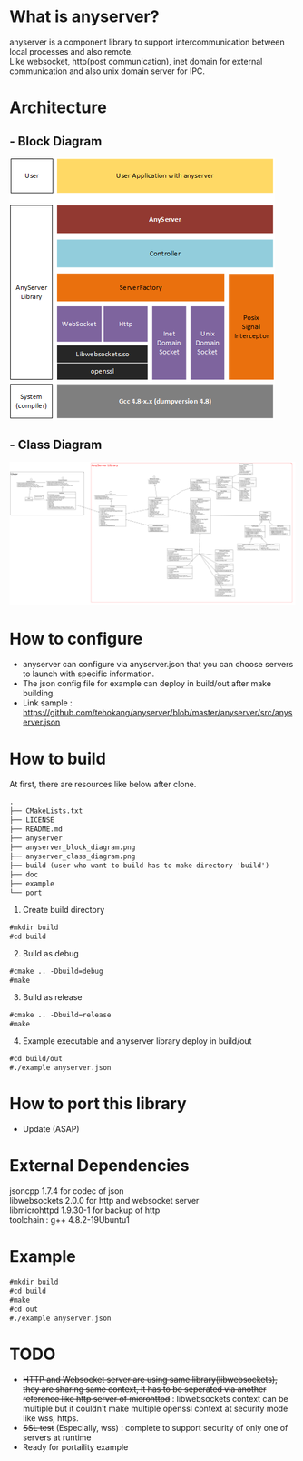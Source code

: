 # What is anyserver?
anyserver is a component library to support intercommunication between local processes and also remote. <br>
Like websocket, http(post communication), inet domain for external communication and also unix domain server for IPC.

# Architecture
## - Block Diagram 
![screenshot](https://github.com/tehokang/anyserver/blob/master/doc/img/anyserver_block_diagram.png)
## - Class Diagram 
![screenshot](https://github.com/tehokang/anyserver/blob/master/doc/img/anyserver_class_diagram.png)

# How to configure
- anyserver can configure via anyserver.json that you can choose servers to launch with specific information.
- The json config file for example can deploy in build/out after make building.
- Link sample : https://github.com/tehokang/anyserver/blob/master/anyserver/src/anyserver.json

# How to build
At first, there are resources like below after clone.
```
.
├── CMakeLists.txt
├── LICENSE
├── README.md
├── anyserver
├── anyserver_block_diagram.png
├── anyserver_class_diagram.png
├── build (user who want to build has to make directory 'build')
├── doc
├── example
└── port
```

1. Create build directory
```
#mkdir build
#cd build
```
2. Build as debug
```
#cmake .. -Dbuild=debug 
#make
```
3. Build as release
```
#cmake .. -Dbuild=release
#make
```
4. Example executable and anyserver library deploy in build/out
```
#cd build/out
#./example anyserver.json
```

# How to port this library
- Update (ASAP) 

# External Dependencies
jsoncpp 1.7.4 for codec of json <br>
libwebsockets 2.0.0 for http and websocket server <br>
libmicrohttpd 1.9.30-1 for backup of http <br>
toolchain : g++ 4.8.2-19Ubuntu1

# Example
```
#mkdir build
#cd build
#make
#cd out
#./example anyserver.json
```

# TODO
- ~~HTTP and Websocket server are using same library(libwebsockets), they are sharing same context, it has to be seperated via another reference like http server of microhttpd~~ : libwebsockets context can be multiple but it couldn't make multiple openssl context at security mode like wss, https.
- ~~SSL test~~ (Especially, wss) : complete to support security of only one of servers at runtime
- Ready for portaility example


